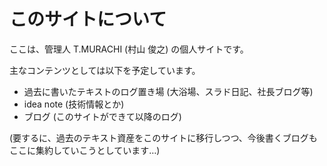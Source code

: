 # このサイトについて
ここは、管理人 T.MURACHI (村山 俊之) の個人サイトです。

主なコンテンツとしては以下を予定しています。

- 過去に書いたテキストのログ置き場 (大浴場、スラド日記、社長ブログ等)
- idea note (技術情報とか)
- ブログ (このサイトができて以降のログ)

(要するに、過去のテキスト資産をこのサイトに移行しつつ、今後書くブログもここに集約していこうとしています…)
